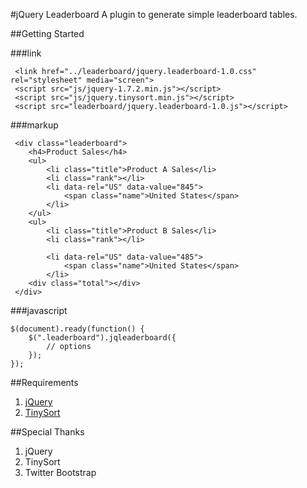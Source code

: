 #jQuery Leaderboard
	A plugin to generate simple leaderboard tables.

##Getting Started

###link

```
 <link href="../leaderboard/jquery.leaderboard-1.0.css" rel="stylesheet" media="screen">
 <script src="js/jquery-1.7.2.min.js"></script>
 <script src="js/jquery.tinysort.min.js"></script>
 <script src="leaderboard/jquery.leaderboard-1.0.js"></script>
```

###markup

```
 <div class="leaderboard">
	<h4>Product Sales</h4>
	<ul>
		<li class="title">Product A Sales</li>
		<li class="rank"></li>
		<li data-rel="US" data-value="845">
			<span class="name">United States</span>
		</li>
	</ul>
	<ul>
		<li class="title">Product B Sales</li>
		<li class="rank"></li>

		<li data-rel="US" data-value="485">
			<span class="name">United States</span>
		</li>
	<div class="total"></div>
 </div>
```

###javascript

```
$(document).ready(function() { 
	$(".leaderboard").jqleaderboard({
		// options
	});
});
```

##Requirements
1. [jQuery](http://jquery.com/)
2. [TinySort](https://github.com/Sjeiti/TinySort)

##Special Thanks
1. jQuery
2. TinySort
3. Twitter Bootstrap
